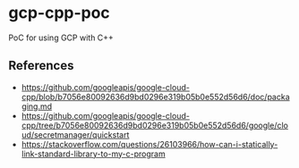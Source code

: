 # gcp-cpp-poc
PoC for using GCP with C++


## References

* https://github.com/googleapis/google-cloud-cpp/blob/b7056e80092636d9bd0296e319b05b0e552d56d6/doc/packaging.md
* https://github.com/googleapis/google-cloud-cpp/tree/b7056e80092636d9bd0296e319b05b0e552d56d6/google/cloud/secretmanager/quickstart
* https://stackoverflow.com/questions/26103966/how-can-i-statically-link-standard-library-to-my-c-program